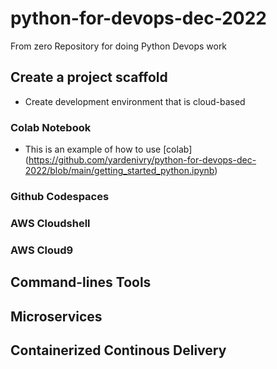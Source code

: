 # python-for-devops-dec-2022
From zero Repository for doing Python Devops work

## Create a project scaffold

* Create development environment that is cloud-based

### Colab Notebook
* This is an example of how to use [colab] (https://github.com/yardenivry/python-for-devops-dec-2022/blob/main/getting_started_python.ipynb)
### Github Codespaces
### AWS Cloudshell
### AWS Cloud9

## Command-lines Tools

## Microservices

## Containerized Continous Delivery
